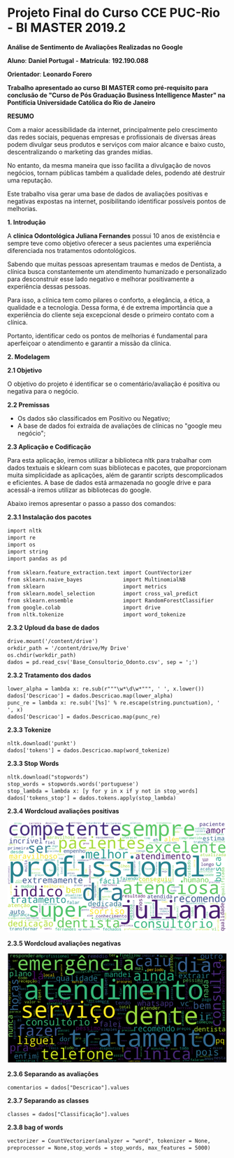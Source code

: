 # Projeto Final do Curso CCE PUC-Rio - BI MASTER 2019.2

**Análise de Sentimento de Avaliações Realizadas no Google**

**Aluno**: **Daniel Portugal** **-** **Matrícula**: **192.190.088**

**Orientador**: **Leonardo Forero**

**Trabalho apresentado ao curso BI MASTER como pré-requisito para conclusão de "Curso de Pós Graduação Business Intelligence Master" na Pontifícia Universidade Católica do Rio de Janeiro**


**RESUMO**

Com a maior acessibilidade da internet, principalmente pelo crescimento das redes sociais, pequenas empresas e profissionais de diversas áreas podem divulgar seus produtos e serviços com maior alcance e baixo custo, descentralizando o marketing das grandes mídias.

No entanto, da mesma maneira que isso facilita a divulgação de novos negócios, tornam públicas também a qualidade deles, podendo até destruir uma reputação.  

Este trabalho visa gerar uma base de dados de avaliações positivas e negativas expostas na internet, posibilitando identificar possíveis pontos 
de melhorias.

**1. Introdução**

A **clínica Odontológica Juliana Fernandes** possui 10 anos de existência e sempre teve como objetivo oferecer a seus pacientes uma experiência diferenciada nos tratamentos odontológicos. 

Sabendo que muitas pessoas apresentam traumas e medos de Dentista, a clínica busca constantemente um atendimento humanizado e personalizado para desconstruir esse lado negativo e melhorar positivamente a experiência dessas pessoas. 

Para isso, a clínica tem como pilares o conforto, a elegância, a ética, a qualidade e a tecnologia. Dessa forma, é de extrema importância que a experiência do cliente seja excepcional desde o primeiro contato com a clínica. 

Portanto, identificar cedo os pontos de melhorias é fundamental para aperfeiçoar o atendimento e garantir a missão da clínica. 

**2. Modelagem**

**2.1 Objetivo**

O objetivo do projeto é identificar se o comentário/avaliação é positiva ou negativa para o negócio.

**2.2 Premissas**

- Os dados são classificados em Positivo ou Negativo;
- A base de dados foi extraída de avaliações de clínicas no "google meu negócio";

**2.3 Aplicação e Codificação** 

Para esta aplicação, iremos utilizar a biblioteca nltk para trabalhar com dados textuais e sklearn com suas bibliotecas e pacotes, que proporcionam muita simplicidade as aplicações, além de garantir scripts descomplicados e eficientes. A base de dados está armazenada no google drive e para acessál-a iremos utilizar as bibliotecas do google.

Abaixo iremos apresentar o passo a passo dos comandos:

**2.3.1 Instalação dos pacotes** 

    import nltk
    import re
    import os
    import string
    import pandas as pd    

    from sklearn.feature_extraction.text import CountVectorizer
    from sklearn.naive_bayes             import MultinomialNB
    from sklearn                         import metrics
    from sklearn.model_selection         import cross_val_predict
    from sklearn.ensemble                import RandomForestClassifier
    from google.colab                    import drive
    from nltk.tokenize                   import word_tokenize

**2.3.2 Uploud da base de dados** 

    drive.mount('/content/drive')
    orkdir_path = '/content/drive/My Drive'
    os.chdir(workdir_path)
    dados = pd.read_csv('Base_Consultorio_Odonto.csv', sep = ';')

**2.3.2 Tratamento dos dados** 

    lower_alpha = lambda x: re.sub(r"""\w*\d\w*""", ' ', x.lower())
    dados['Descricao'] = dados.Descricao.map(lower_alpha)
    punc_re = lambda x: re.sub('[%s]' % re.escape(string.punctuation), ' ', x)
    dados['Descricao'] = dados.Descricao.map(punc_re)
    
**2.3.3 Tokenize**     

    nltk.download('punkt')
    dados['tokens'] = dados.Descricao.map(word_tokenize)

**2.3.3 Stop Words**     

    nltk.download("stopwords")
    stop_words = stopwords.words('portuguese')
    stop_lambda = lambda x: [y for y in x if y not in stop_words]
    dados['tokens_stop'] = dados.tokens.apply(stop_lambda)

**2.3.4 Wordcloud avaliações positivas** 

![Wordcloud](https://github.com/danielportugalHTW/PROJ_BI_MASTER/blob/main/positive.PNG)

**2.3.5 Wordcloud avaliações negativas**  

![Wordcloud](https://github.com/danielportugalHTW/PROJ_BI_MASTER/blob/main/negative.PNG)

**2.3.6 Separando as avaliações**  

    comentarios = dados["Descricao"].values

**2.3.7 Separando as classes**  

    classes = dados["Classificação"].values
    
**2.3.8 bag of words**      

    vectorizer = CountVectorizer(analyzer = "word", tokenizer = None, preprocessor = None,stop_words = stop_words, max_features = 5000)















